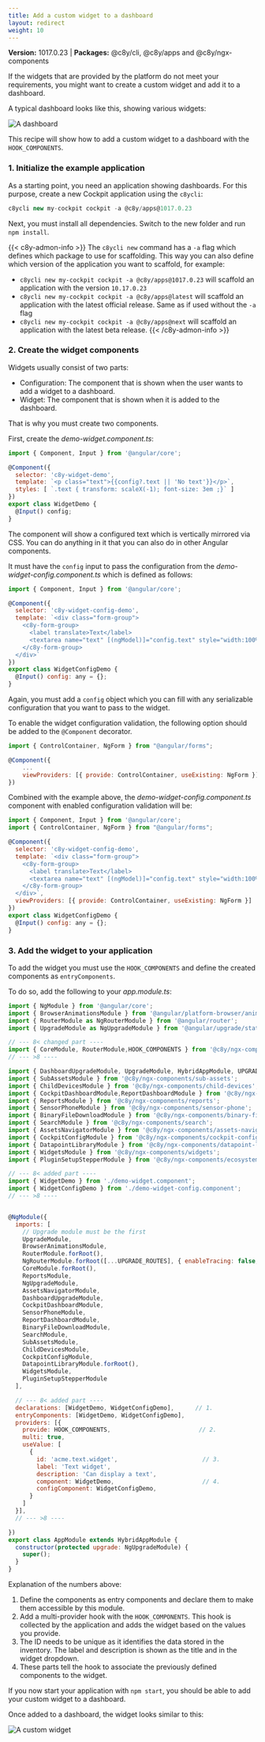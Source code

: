 ```yaml
---
title: Add a custom widget to a dashboard
layout: redirect
weight: 10
---
```


**Version:** 1017.0.23 | **Packages:** @c8y/cli, @c8y/apps and @c8y/ngx-components

If the widgets that are provided by the platform do not meet your requirements, you might want to create a custom widget and add it to a dashboard.

A typical dashboard looks like this, showing various widgets:

![A dashboard](/images/web-sdk/cockpit-dashboard-widgets.png)

This recipe will show how to add a custom widget to a dashboard with the `HOOK_COMPONENTS`.

### 1. Initialize the example application

As a starting point, you need an application showing dashboards.
For this purpose, create a new Cockpit application using the `c8ycli`:

```js
c8ycli new my-cockpit cockpit -a @c8y/apps@1017.0.23
```

Next, you must install all dependencies. Switch to the new folder and run `npm install`.

{{< c8y-admon-info >}}
The `c8ycli new` command has a `-a` flag which defines which package to use for scaffolding. This way you can also define which version of the application you want to scaffold, for example:

- `c8ycli new my-cockpit cockpit -a @c8y/apps@1017.0.23` will scaffold an application with the version `10.17.0.23`
- `c8ycli new my-cockpit cockpit -a @c8y/apps@latest` will scaffold an application with the latest official release. Same as if used without the `-a` flag
- `c8ycli new my-cockpit cockpit -a @c8y/apps@next` will scaffold an application with the latest beta release.
{{< /c8y-admon-info >}}

### 2. Create the widget components

Widgets usually consist of two parts:

* Configuration: The component that is shown when the user wants to add a widget to a dashboard.
* Widget: The component that is shown when it is added to the dashboard.

That is why you must create two components.

First, create the *demo-widget.component.ts*:

```js
import { Component, Input } from '@angular/core';

@Component({
  selector: 'c8y-widget-demo',
  template: `<p class="text">{{config?.text || 'No text'}}</p>`,
  styles: [ `.text { transform: scaleX(-1); font-size: 3em ;}` ]
})
export class WidgetDemo {
  @Input() config;
}
```

The component will show a configured text which is vertically mirrored via CSS.
You can do anything in it that you can also do in other Angular components.

It must have the `config` input to pass the configuration from the *demo-widget-config.component.ts* which is defined as follows:

```js
import { Component, Input } from '@angular/core';

@Component({
  selector: 'c8y-widget-config-demo',
  template: `<div class="form-group">
    <c8y-form-group>
      <label translate>Text</label>
      <textarea name="text" [(ngModel)]="config.text" style="width:100%"></textarea>
    </c8y-form-group>
  </div>`
})
export class WidgetConfigDemo {
  @Input() config: any = {};
}
```

Again, you must add a `config` object which you can fill with any serializable configuration that you want to pass to the widget.

To enable the widget configuration validation, the following option should be added to the `@Component` decorator.

```js
import { ControlContainer, NgForm } from "@angular/forms";

@Component({
    ...
    viewProviders: [{ provide: ControlContainer, useExisting: NgForm }]
})
```

Combined with the example above, the *demo-widget-config.component.ts* component with enabled configuration validation will be:

```js
import { Component, Input } from '@angular/core';
import { ControlContainer, NgForm } from "@angular/forms";

@Component({
  selector: 'c8y-widget-config-demo',
  template: `<div class="form-group">
    <c8y-form-group>
      <label translate>Text</label>
      <textarea name="text" [(ngModel)]="config.text" style="width:100%"></textarea>
    </c8y-form-group>
  </div>`,
  viewProviders: [{ provide: ControlContainer, useExisting: NgForm }]
})
export class WidgetConfigDemo {
  @Input() config: any = {};
}
```

### 3. Add the widget to your application

To add the widget you must use the `HOOK_COMPONENTS` and define the created components as `entryComponents`.

To do so, add the following to your *app.module.ts*:

```js
import { NgModule } from '@angular/core';
import { BrowserAnimationsModule } from '@angular/platform-browser/animations';
import { RouterModule as NgRouterModule } from '@angular/router';
import { UpgradeModule as NgUpgradeModule } from '@angular/upgrade/static';

// --- 8< changed part ----
import { CoreModule, RouterModule,HOOK_COMPONENTS } from '@c8y/ngx-components';
// --- >8 ----

import { DashboardUpgradeModule, UpgradeModule, HybridAppModule, UPGRADE_ROUTES } from '@c8y/ngx-components/upgrade';
import { SubAssetsModule } from '@c8y/ngx-components/sub-assets';
import { ChildDevicesModule } from '@c8y/ngx-components/child-devices';
import { CockpitDashboardModule,ReportDashboardModule } from '@c8y/ngx-components/context-dashboard';
import { ReportsModule } from '@c8y/ngx-components/reports';
import { SensorPhoneModule } from '@c8y/ngx-components/sensor-phone';
import { BinaryFileDownloadModule } from '@c8y/ngx-components/binary-file-download';
import { SearchModule } from '@c8y/ngx-components/search';
import { AssetsNavigatorModule } from '@c8y/ngx-components/assets-navigator';
import { CockpitConfigModule } from '@c8y/ngx-components/cockpit-config';
import { DatapointLibraryModule } from '@c8y/ngx-components/datapoint-library';
import { WidgetsModule } from '@c8y/ngx-components/widgets';
import { PluginSetupStepperModule } from '@c8y/ngx-components/ecosystem/plugin-setup-stepper';

// --- 8< added part ----
import { WidgetDemo } from './demo-widget.component';
import { WidgetConfigDemo } from './demo-widget-config.component';
// --- >8 ----


@NgModule({
  imports: [
    // Upgrade module must be the first
    UpgradeModule,
    BrowserAnimationsModule,
    RouterModule.forRoot(),
    NgRouterModule.forRoot([...UPGRADE_ROUTES], { enableTracing: false, useHash: true }),
    CoreModule.forRoot(),
    ReportsModule,
    NgUpgradeModule,
    AssetsNavigatorModule,
    DashboardUpgradeModule,
    CockpitDashboardModule,
    SensorPhoneModule,
    ReportDashboardModule,
    BinaryFileDownloadModule,
    SearchModule,
    SubAssetsModule,
    ChildDevicesModule,
    CockpitConfigModule,
    DatapointLibraryModule.forRoot(),
    WidgetsModule,
    PluginSetupStepperModule
  ],

  // --- 8< added part ----
  declarations: [WidgetDemo, WidgetConfigDemo],      // 1.
  entryComponents: [WidgetDemo, WidgetConfigDemo],
  providers: [{
    provide: HOOK_COMPONENTS,                         // 2.
    multi: true,
    useValue: [
      {
        id: 'acme.text.widget',                        // 3.
        label: 'Text widget',
        description: 'Can display a text',
        component: WidgetDemo,                         // 4.
        configComponent: WidgetConfigDemo,
      }
    ]
  }],
  // --- >8 ----

})
export class AppModule extends HybridAppModule {
  constructor(protected upgrade: NgUpgradeModule) {
    super();
  }
}
```

Explanation of the numbers above:

1. Define the components as entry components and declare them to make them accessible by this module.
2. Add a multi-provider hook with the `HOOK_COMPONENTS`. This hook is collected by the application and adds the widget based on the values you provide.
3. The ID needs to be unique as it identifies the data stored in the inventory. The label and description is shown as the title and in the widget dropdown.
4. These parts tell the hook to associate the previously defined components to the widget.

If you now start your application with `npm start`, you should be able to add your custom widget to a dashboard.

Once added to a dashboard, the widget looks similar to this:

![A custom widget](/images/web-sdk/custom-widget.png)

